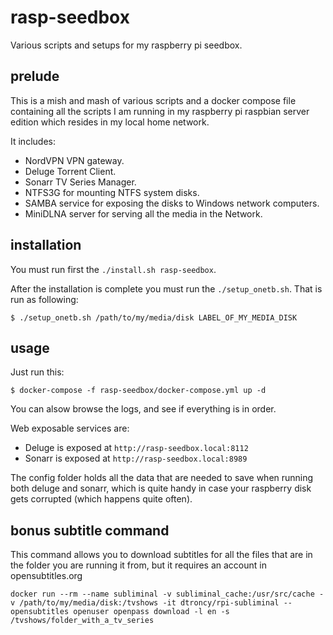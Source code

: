 # rasp-seedbox
Various scripts and setups for my raspberry pi seedbox.

## prelude

This is a mish and mash of various scripts and a docker compose file containing all the scripts I am running in my raspberry pi raspbian server edition which resides in my local home network.

It includes:
- NordVPN VPN gateway.
- Deluge Torrent Client.
- Sonarr TV Series Manager.
- NTFS3G for mounting NTFS system disks.
- SAMBA service for exposing the disks to Windows network computers.
- MiniDLNA server for serving all the media in the Network.



## installation

You must run first the `./install.sh rasp-seedbox`.

After the installation is complete you must run the `./setup_onetb.sh`. That is run as following:

```
$ ./setup_onetb.sh /path/to/my/media/disk LABEL_OF_MY_MEDIA_DISK
```

## usage

Just run this:

```
$ docker-compose -f rasp-seedbox/docker-compose.yml up -d
```

You can alsow browse the logs, and see if everything is in order.

Web exposable services are:

- Deluge is exposed at `http://rasp-seedbox.local:8112`
- Sonarr is exposed at `http://rasp-seedbox.local:8989`


The config folder holds all the data that are needed to save when running both deluge and sonarr, which is quite handy in case your raspberry disk gets corrupted (which happens quite often).

## bonus subtitle command

This command allows you to download subtitles for all the files that are in the folder you are running it from, but it requires an account in opensubtitles.org

```
docker run --rm --name subliminal -v subliminal_cache:/usr/src/cache -v /path/to/my/media/disk:/tvshows -it dtroncy/rpi-subliminal --opensubtitles openuser openpass download -l en -s /tvshows/folder_with_a_tv_series
```